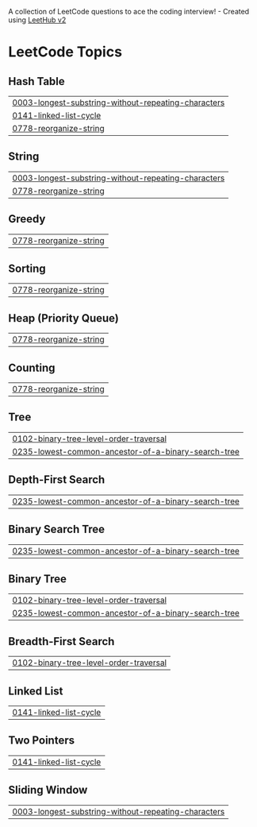 A collection of LeetCode questions to ace the coding interview! - Created using [LeetHub v2](https://github.com/arunbhardwaj/LeetHub-2.0)
<!---LeetCode Topics Start-->
# LeetCode Topics
## Hash Table
|  |
| ------- |
| [0003-longest-substring-without-repeating-characters](https://github.com/EnockKal/LeetCode/tree/master/0003-longest-substring-without-repeating-characters) |
| [0141-linked-list-cycle](https://github.com/EnockKal/LeetCode/tree/master/0141-linked-list-cycle) |
| [0778-reorganize-string](https://github.com/EnockKal/LeetCode/tree/master/0778-reorganize-string) |
## String
|  |
| ------- |
| [0003-longest-substring-without-repeating-characters](https://github.com/EnockKal/LeetCode/tree/master/0003-longest-substring-without-repeating-characters) |
| [0778-reorganize-string](https://github.com/EnockKal/LeetCode/tree/master/0778-reorganize-string) |
## Greedy
|  |
| ------- |
| [0778-reorganize-string](https://github.com/EnockKal/LeetCode/tree/master/0778-reorganize-string) |
## Sorting
|  |
| ------- |
| [0778-reorganize-string](https://github.com/EnockKal/LeetCode/tree/master/0778-reorganize-string) |
## Heap (Priority Queue)
|  |
| ------- |
| [0778-reorganize-string](https://github.com/EnockKal/LeetCode/tree/master/0778-reorganize-string) |
## Counting
|  |
| ------- |
| [0778-reorganize-string](https://github.com/EnockKal/LeetCode/tree/master/0778-reorganize-string) |
## Tree
|  |
| ------- |
| [0102-binary-tree-level-order-traversal](https://github.com/EnockKal/LeetCode/tree/master/0102-binary-tree-level-order-traversal) |
| [0235-lowest-common-ancestor-of-a-binary-search-tree](https://github.com/EnockKal/LeetCode/tree/master/0235-lowest-common-ancestor-of-a-binary-search-tree) |
## Depth-First Search
|  |
| ------- |
| [0235-lowest-common-ancestor-of-a-binary-search-tree](https://github.com/EnockKal/LeetCode/tree/master/0235-lowest-common-ancestor-of-a-binary-search-tree) |
## Binary Search Tree
|  |
| ------- |
| [0235-lowest-common-ancestor-of-a-binary-search-tree](https://github.com/EnockKal/LeetCode/tree/master/0235-lowest-common-ancestor-of-a-binary-search-tree) |
## Binary Tree
|  |
| ------- |
| [0102-binary-tree-level-order-traversal](https://github.com/EnockKal/LeetCode/tree/master/0102-binary-tree-level-order-traversal) |
| [0235-lowest-common-ancestor-of-a-binary-search-tree](https://github.com/EnockKal/LeetCode/tree/master/0235-lowest-common-ancestor-of-a-binary-search-tree) |
## Breadth-First Search
|  |
| ------- |
| [0102-binary-tree-level-order-traversal](https://github.com/EnockKal/LeetCode/tree/master/0102-binary-tree-level-order-traversal) |
## Linked List
|  |
| ------- |
| [0141-linked-list-cycle](https://github.com/EnockKal/LeetCode/tree/master/0141-linked-list-cycle) |
## Two Pointers
|  |
| ------- |
| [0141-linked-list-cycle](https://github.com/EnockKal/LeetCode/tree/master/0141-linked-list-cycle) |
## Sliding Window
|  |
| ------- |
| [0003-longest-substring-without-repeating-characters](https://github.com/EnockKal/LeetCode/tree/master/0003-longest-substring-without-repeating-characters) |
<!---LeetCode Topics End-->